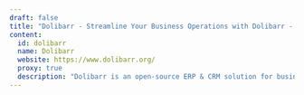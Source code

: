 ```yaml
---
draft: false
title: "Dolibarr - Streamline Your Business Operations with Dolibarr - The All-in-One Open Source ERP & CRM"
content:
  id: dolibarr
  name: Dolibarr
  website: https://www.dolibarr.org/
  proxy: true
  description: "Dolibarr is an open-source ERP & CRM solution for businesses of all sizes, offering customizable features for seamless operations in marketing, sales, HR, and more."
---
```

